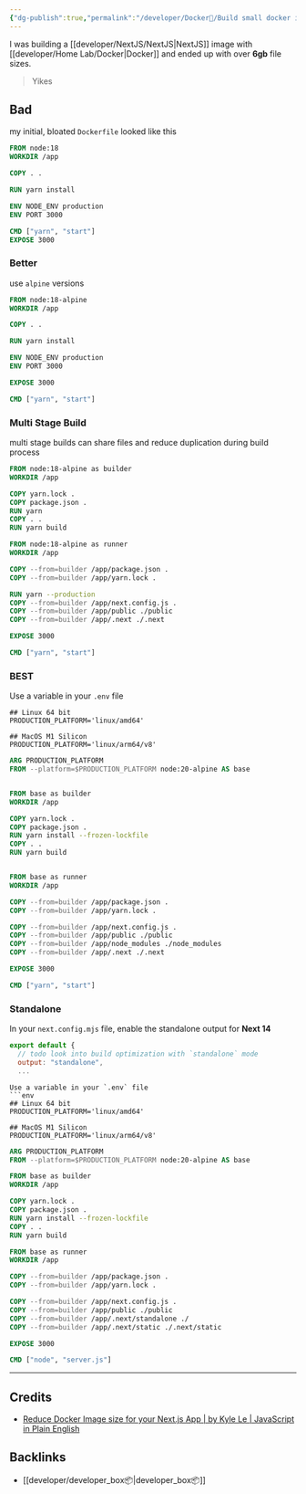 ```yaml
---
{"dg-publish":true,"permalink":"/developer/Docker🐳/Build small docker image sizes/","dgPassFrontmatter":true}
---
```


I was building a [[developer/NextJS/NextJS\|NextJS]] image with [[developer/Home Lab/Docker\|Docker]] and ended up with over **6gb** file sizes. 

> Yikes

## Bad

my initial,  bloated `Dockerfile` looked like this

```Dockerfile
FROM node:18
WORKDIR /app

COPY . .

RUN yarn install

ENV NODE_ENV production
ENV PORT 3000

CMD ["yarn", "start"]
EXPOSE 3000
```

### Better

use `alpine` versions
```Dockerfile
FROM node:18-alpine
WORKDIR /app

COPY . .

RUN yarn install

ENV NODE_ENV production
ENV PORT 3000

EXPOSE 3000

CMD ["yarn", "start"]

```

### Multi Stage Build

multi stage builds can share files and reduce duplication during build process
```Dockerfile
FROM node:18-alpine as builder
WORKDIR /app

COPY yarn.lock .
COPY package.json .
RUN yarn
COPY . .
RUN yarn build

FROM node:18-alpine as runner
WORKDIR /app

COPY --from=builder /app/package.json .
COPY --from=builder /app/yarn.lock .

RUN yarn --production
COPY --from=builder /app/next.config.js .
COPY --from=builder /app/public ./public
COPY --from=builder /app/.next ./.next

EXPOSE 3000

CMD ["yarn", "start"]

```

### BEST
Use a variable in your `.env` file 
```env
## Linux 64 bit
PRODUCTION_PLATFORM='linux/amd64'

## MacOS M1 Silicon
PRODUCTION_PLATFORM='linux/arm64/v8'
```

```Dockerfile
ARG PRODUCTION_PLATFORM
FROM --platform=$PRODUCTION_PLATFORM node:20-alpine AS base


FROM base as builder
WORKDIR /app

COPY yarn.lock .
COPY package.json .
RUN yarn install --frozen-lockfile
COPY . .
RUN yarn build


FROM base as runner
WORKDIR /app

COPY --from=builder /app/package.json .
COPY --from=builder /app/yarn.lock .

COPY --from=builder /app/next.config.js .
COPY --from=builder /app/public ./public
COPY --from=builder /app/node_modules ./node_modules
COPY --from=builder /app/.next ./.next

EXPOSE 3000

CMD ["yarn", "start"]

```


### Standalone
In your `next.config.mjs` file, enable the standalone output for **Next 14**
```mjs
export default {
  // todo look into build optimization with `standalone` mode
  output: "standalone",
  ...
```

```
Use a variable in your `.env` file 
```env
## Linux 64 bit
PRODUCTION_PLATFORM='linux/amd64'

## MacOS M1 Silicon
PRODUCTION_PLATFORM='linux/arm64/v8'
```

```Dockerfile
ARG PRODUCTION_PLATFORM
FROM --platform=$PRODUCTION_PLATFORM node:20-alpine AS base

FROM base as builder
WORKDIR /app

COPY yarn.lock .
COPY package.json .
RUN yarn install --frozen-lockfile
COPY . .
RUN yarn build

FROM base as runner
WORKDIR /app

COPY --from=builder /app/package.json .
COPY --from=builder /app/yarn.lock .

COPY --from=builder /app/next.config.js .
COPY --from=builder /app/public ./public
COPY --from=builder /app/.next/standalone ./
COPY --from=builder /app/.next/static ./.next/static

EXPOSE 3000

CMD ["node", "server.js"]

```
---
## Credits
- [Reduce Docker Image size for your Next.js App | by Kyle Le | JavaScript in Plain English](https://javascript.plainenglish.io/reduce-docker-image-size-for-your-next-js-app-bcb65d322222)
## Backlinks
- [[developer/developer_box📦\|developer_box📦]]